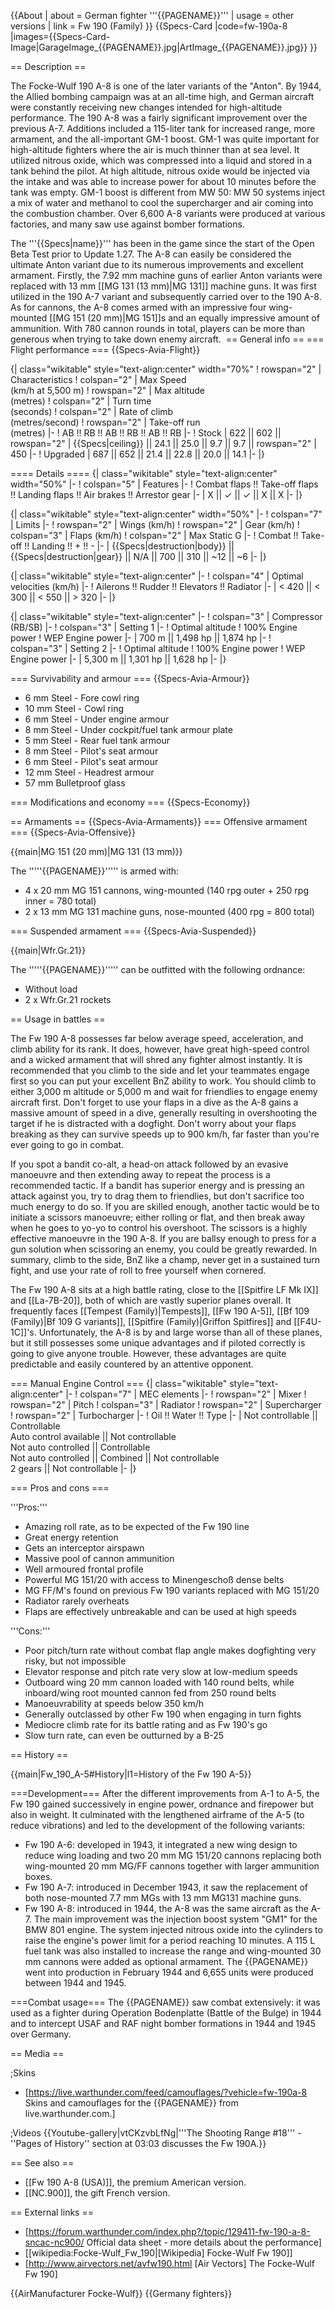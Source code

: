 {{About
| about = German fighter '''{{PAGENAME}}'''
| usage = other versions
| link = Fw 190 (Family)
}}
{{Specs-Card
|code=fw-190a-8
|images={{Specs-Card-Image|GarageImage_{{PAGENAME}}.jpg|ArtImage_{{PAGENAME}}.jpg}}
}}

== Description ==
<!-- ''In the description, the first part should be about the history of and the creation and combat usage of the aircraft, as well as its key features. In the second part, tell the reader about the aircraft in the game. Insert a screenshot of the vehicle, so that if the novice player does not remember the vehicle by name, he will immediately understand what kind of vehicle the article is talking about.'' -->
The Focke-Wulf 190 A-8 is one of the later variants of the "Anton". By 1944, the Allied bombing campaign was at an all-time high, and German aircraft were constantly receiving new changes intended for high-altitude performance. The 190 A-8 was a fairly significant improvement over the previous A-7. Additions included a 115-liter tank for increased range, more armament, and the all-important GM-1 boost. GM-1 was quite important for high-altitude fighters where the air is much thinner than at sea level. It utilized nitrous oxide, which was compressed into a liquid and stored in a tank behind the pilot. At high altitude, nitrous oxide would be injected via the intake and was able to increase power for about 10 minutes before the tank was empty. GM-1 boost is different from MW 50: MW 50 systems inject a mix of water and methanol to cool the supercharger and air coming into the combustion chamber. Over 6,600 A-8 variants were produced at various factories, and many saw use against bomber formations. 

The '''{{Specs|name}}''' has been in the game since the start of the Open Beta Test prior to Update 1.27. The A-8 can easily be considered the ultimate Anton variant due to its numerous improvements and excellent armament. Firstly, the 7.92 mm machine guns of earlier Anton variants were replaced with 13 mm [[MG 131 (13 mm)|MG 131]] machine guns. It was first utilized in the 190 A-7 variant and subsequently carried over to the 190 A-8. As for cannons, the A-8 comes armed with an impressive four wing-mounted [[MG 151 (20 mm)|MG 151]]s and an equally impressive amount of ammunition. With 780 cannon rounds in total, players can be more than generous when trying to take down enemy aircraft. 
== General info ==
=== Flight performance ===
{{Specs-Avia-Flight}}
<!-- ''Describe how the aircraft behaves in the air. Speed, manoeuvrability, acceleration and allowable loads - these are the most important characteristics of the vehicle.'' -->

{| class="wikitable" style="text-align:center" width="70%"
! rowspan="2" | Characteristics
! colspan="2" | Max Speed<br>(km/h at 5,500 m)
! rowspan="2" | Max altitude<br>(metres)
! colspan="2" | Turn time<br>(seconds)
! colspan="2" | Rate of climb<br>(metres/second)
! rowspan="2" | Take-off run<br>(metres)
|-
! AB !! RB !! AB !! RB !! AB !! RB
|-
! Stock
| 622 || 602 || rowspan="2" | {{Specs|ceiling}} || 24.1 || 25.0 || 9.7 || 9.7 || rowspan="2" | 450
|-
! Upgraded
| 687 || 652 || 21.4 || 22.8 || 20.0 || 14.1
|-
|}

==== Details ====
{| class="wikitable" style="text-align:center" width="50%"
|-
! colspan="5" | Features
|-
! Combat flaps !! Take-off flaps !! Landing flaps !! Air brakes !! Arrestor gear
|-
| X || ✓ || ✓ || X || X     <!-- ✓ -->
|-
|}

{| class="wikitable" style="text-align:center" width="50%"
|-
! colspan="7" | Limits
|-
! rowspan="2" | Wings (km/h)
! rowspan="2" | Gear (km/h)
! colspan="3" | Flaps (km/h)
! colspan="2" | Max Static G
|-
! Combat !! Take-off !! Landing !! + !! -
|-
| {{Specs|destruction|body}} || {{Specs|destruction|gear}} || N/A || 700 || 310 || ~12 || ~6
|-
|}

{| class="wikitable" style="text-align:center"
|-
! colspan="4" | Optimal velocities (km/h)
|-
! Ailerons !! Rudder !! Elevators !! Radiator
|-
| < 420 || < 300 || < 550 || > 320
|-
|}

{| class="wikitable" style="text-align:center"
|-
! colspan="3" | Compressor (RB/SB)
|-
! colspan="3" | Setting 1
|-
! Optimal altitude
! 100% Engine power
! WEP Engine power
|-
| 700 m || 1,498 hp || 1,874 hp
|-
! colspan="3" | Setting 2
|-
! Optimal altitude
! 100% Engine power
! WEP Engine power
|-
| 5,300 m || 1,301 hp || 1,628 hp
|-
|}

=== Survivability and armour ===
{{Specs-Avia-Armour}}
<!-- ''Examine the survivability of the aircraft. Note how vulnerable the structure is and how secure the pilot is, whether the fuel tanks are armoured, etc. Describe the armour, if there is any, and also mention the vulnerability of other critical aircraft systems.'' -->

* 6 mm Steel - Fore cowl ring
* 10 mm Steel - Cowl ring
* 6 mm Steel - Under engine armour
* 8 mm Steel - Under cockpit/fuel tank armour plate
* 5 mm Steel - Rear fuel tank armour
* 8 mm Steel - Pilot's seat armour
* 6 mm Steel - Pilot's seat armour
* 12 mm Steel - Headrest armour
* 57 mm Bulletproof glass

=== Modifications and economy ===
{{Specs-Economy}}

== Armaments ==
{{Specs-Avia-Armaments}}
=== Offensive armament ===
{{Specs-Avia-Offensive}}
<!-- ''Describe the offensive armament of the aircraft, if any. Describe how effective the cannons and machine guns are in a battle, and also what belts or drums are better to use. If there is no offensive weaponry, delete this subsection.'' -->
{{main|MG 151 (20 mm)|MG 131 (13 mm)}}

The '''''{{PAGENAME}}''''' is armed with:

* 4 x 20 mm MG 151 cannons, wing-mounted (140 rpg outer + 250 rpg inner = 780 total)
* 2 x 13 mm MG 131 machine guns, nose-mounted (400 rpg = 800 total)

=== Suspended armament ===
{{Specs-Avia-Suspended}}
<!-- ''Describe the aircraft's suspended armament: additional cannons under the wings, bombs, rockets and torpedoes. This section is especially important for bombers and attackers. If there is no suspended weaponry remove this subsection.'' -->
{{main|Wfr.Gr.21}}

The '''''{{PAGENAME}}''''' can be outfitted with the following ordnance:

* Without load
* 2 x Wfr.Gr.21 rockets

== Usage in battles ==
<!-- ''Describe the tactics of playing in the aircraft, the features of using aircraft in a team and advice on tactics. Refrain from creating a "guide" - do not impose a single point of view, but instead, give the reader food for thought. Examine the most dangerous enemies and give recommendations on fighting them. If necessary, note the specifics of the game in different modes (AB, RB, SB).'' -->
The Fw 190 A-8 possesses far below average speed, acceleration, and climb ability for its rank. It does, however, have great high-speed control and a wicked armament that will shred any fighter almost instantly. It is recommended that you climb to the side and let your teammates engage first so you can put your excellent BnZ ability to work. You should climb to either 3,000 m altitude or 5,000 m and wait for friendlies to engage enemy aircraft first. Don't forget to use your flaps in a dive as the A-8 gains a massive amount of speed in a dive, generally resulting in overshooting the target if he is distracted with a dogfight. Don't worry about your flaps breaking as they can survive speeds up to 900 km/h, far faster than you're ever going to go in combat.

If you spot a bandit co-alt, a head-on attack followed by an evasive manoeuvre and then extending away to repeat the process is a recommended tactic. If a bandit has superior energy and is pressing an attack against you, try to drag them to friendlies, but don't sacrifice too much energy to do so. If you are skilled enough, another tactic would be to initiate a scissors manoeuvre; either rolling or flat, and then break away when he goes to yo-yo to control his overshoot. The scissors is a highly effective manoeuvre in the 190 A-8. If you are ballsy enough to press for a gun solution when scissoring an enemy, you could be greatly rewarded. In summary, climb to the side, BnZ like a champ, never get in a sustained turn fight, and use your rate of roll to free yourself when cornered.

The Fw 190 A-8 sits at a high battle rating, close to the [[Spitfire LF Mk IX]] and [[La-7B-20]], both of which are vastly superior planes overall. It frequently faces [[Tempest (Family)|Tempests]], [[Fw 190 A-5]], [[Bf 109 (Family)|Bf 109 G variants]], [[Spitfire (Family)|Griffon Spitfires]] and [[F4U-1C]]'s. Unfortunately, the A-8 is by and large worse than all of these planes, but it still possesses some unique advantages and if piloted correctly is going to give anyone trouble. However, these advantages are quite predictable and easily countered by an attentive opponent.

=== Manual Engine Control ===
{| class="wikitable" style="text-align:center"
|-
! colspan="7" | MEC elements
|-
! rowspan="2" | Mixer
! rowspan="2" | Pitch
! colspan="3" | Radiator
! rowspan="2" | Supercharger
! rowspan="2" | Turbocharger
|-
! Oil !! Water !! Type
|-
| Not controllable || Controllable<br>Auto control available || Not controllable<br>Not auto controlled || Controllable<br>Not auto controlled || Combined || Not controllable<br>2 gears || Not controllable
|-
|}

=== Pros and cons ===
<!-- ''Summarise and briefly evaluate the vehicle in terms of its characteristics and combat effectiveness. Mark its pros and cons in the bulleted list. Try not to use more than 6 points for each of the characteristics. Avoid using categorical definitions such as "bad", "good" and the like - use substitutions with softer forms such as "inadequate" and "effective".'' -->

'''Pros:'''

* Amazing roll rate, as to be expected of the Fw 190 line
* Great energy retention
* Gets an interceptor airspawn
* Massive pool of cannon ammunition
* Well armoured frontal profile
* Powerful MG 151/20 with access to Minengeschoß dense belts
* MG FF/M's found on previous Fw 190 variants replaced with MG 151/20
* Radiator rarely overheats
* Flaps are effectively unbreakable and can be used at high speeds

'''Cons:'''

* Poor pitch/turn rate without combat flap angle makes dogfighting very risky, but not impossible
* Elevator response and pitch rate very slow at low-medium speeds
* Outboard wing 20 mm cannon loaded with 140 round belts, while inboard/wing root mounted cannon fed from 250 round belts
* Manoeuvrability at speeds below 350 km/h
* Generally outclassed by other Fw 190  when engaging in turn fights
* Mediocre climb rate for its battle rating and as Fw 190's go
* Slow turn rate, can even be outturned by a B-25

== History ==
<!-- ''Describe the history of the creation and combat usage of the aircraft in more detail than in the introduction. If the historical reference turns out to be too long, take it to a separate article, taking a link to the article about the vehicle and adding a block "/History" (example: <nowiki>https://wiki.warthunder.com/(Vehicle-name)/History</nowiki>) and add a link to it here using the <code>main</code> template. Be sure to reference text and sources by using <code><nowiki><ref></ref></nowiki></code>, as well as adding them at the end of the article with <code><nowiki><references /></nowiki></code>. This section may also include the vehicle's dev blog entry (if applicable) and the in-game encyclopedia description (under <code><nowiki>=== In-game description ===</nowiki></code>, also if applicable).'' -->

{{main|Fw_190_A-5#History|l1=History of the Fw 190 A-5}}

===Development===
After the different improvements from A-1 to A-5, the Fw 190 gained successively in engine power, ordnance and firepower but also in weight. It culminated with the lengthened airframe of the A-5 (to reduce vibrations) and led to the development of the following variants:

* Fw 190 A-6: developed in 1943, it integrated a new wing design to reduce wing loading and two 20 mm MG 151/20 cannons replacing both wing-mounted 20 mm MG/FF cannons together with larger ammunition boxes.
* Fw 190 A-7: introduced in December 1943, it saw the replacement of both nose-mounted 7.7 mm MGs with 13 mm MG131 machine guns.
* Fw 190 A-8: introduced in 1944, the A-8 was the same aircraft as the A-7. The main improvement was the injection boost system "GM1" for the BMW 801 engine. The system injected nitrous oxide into the cylinders to raise the engine's power limit for a period reaching 10 minutes. A 115 L fuel tank was also installed to increase the range and wing-mounted 30 mm cannons were added as optional armament. The {{PAGENAME}} went into production in February 1944 and 6,655 units were produced between 1944 and 1945.

===Combat usage===
The {{PAGENAME}} saw combat extensively: it was used as a fighter during Operation Bodenplatte (Battle of the Bulge) in 1944 and to intercept USAF and RAF night bomber formations in 1944 and 1945 over Germany.

== Media ==
<!-- ''Excellent additions to the article would be video guides, screenshots from the game, and photos.'' -->

;Skins
* [https://live.warthunder.com/feed/camouflages/?vehicle=fw-190a-8 Skins and camouflages for the {{PAGENAME}} from live.warthunder.com.]

;Videos
{{Youtube-gallery|vtCKzvbLfNg|'''The Shooting Range #18''' - ''Pages of History'' section at 03:03 discusses the Fw 190A.}}

== See also ==
<!-- ''Links to the articles on the War Thunder Wiki that you think will be useful for the reader, for example:''
* ''reference to the series of the aircraft;''
* ''links to approximate analogues of other nations and research trees.'' -->

* [[Fw 190 A-8 (USA)]], the premium American version.
* [[NC.900]], the gift French version.

== External links ==
<!-- ''Paste links to sources and external resources, such as:''
* ''topic on the official game forum;''
* ''other literature.'' -->

* [https://forum.warthunder.com/index.php?/topic/129411-fw-190-a-8-sncac-nc900/ Official data sheet - more details about the performance]
* [[wikipedia:Focke-Wulf_Fw_190|[Wikipedia] Focke-Wulf Fw 190]]
* [http://www.airvectors.net/avfw190.html <nowiki>[Air Vectors]</nowiki> The Focke-Wulf Fw 190]

{{AirManufacturer Focke-Wulf}}
{{Germany fighters}}